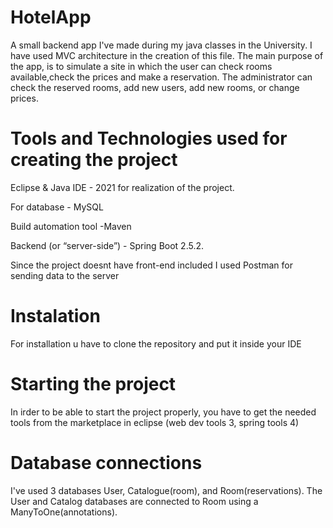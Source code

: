 # HotelApp
A small  backend app I've made during my java classes in the University.
I have used MVC architecture in the creation of this file.
The main purpose of the app, is to simulate a site in which the user can check rooms available,check the prices and make a reservation. The administrator can check the reserved rooms, add new users, add new rooms, or change prices.

# Tools and Technologies used for creating the project

Eclipse & Java IDE - 2021 for realization of the project.

For database  - MySQL

Build automation tool -Maven

Backend (or “server-side”) - Spring Boot 2.5.2.

Since the project doesnt have front-end included I used Postman for sending data to the server

# Instalation
For installation u have to clone the repository and put it inside your IDE

# Starting the project 
In irder to be able to start the project properly, you have to get the needed tools from the marketplace in eclipse (web dev tools 3, spring tools 4)

# Database connections
I've used 3 databases User, Catalogue(room), and Room(reservations). The User and Catalog databases are connected to Room using a ManyToOne(annotations).
